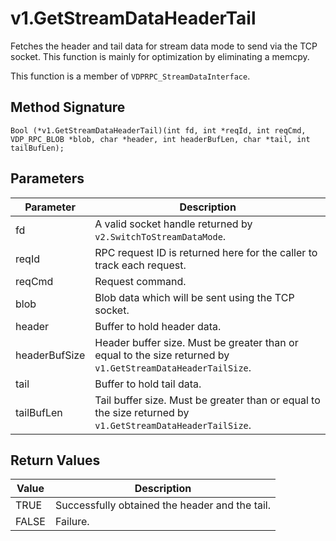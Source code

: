 # v1.GetStreamDataHeaderTail

Fetches the header and tail data for stream data mode to send via the TCP socket. This function is mainly for optimization by eliminating a memcpy.

This function is a member of `VDPRPC_StreamDataInterface`.

## Method Signature
```
Bool (*v1.GetStreamDataHeaderTail)(int fd, int *reqId, int reqCmd, VDP_RPC_BLOB *blob, char *header, int headerBufLen, char *tail, int tailBufLen);
```

## Parameters

| Parameter | Description |
| --------- | ----------- |
| fd | A valid socket handle returned by `v2.SwitchToStreamDataMode`. |
| reqId | RPC request ID is returned here for the caller to track each request. |
| reqCmd | Request command. |
| blob | Blob data which will be sent using the TCP socket. |
| header | Buffer to hold header data. |
| headerBufSize | Header buffer size. Must be greater than or equal to the size returned by `v1.GetStreamDataHeaderTailSize`. |
| tail | Buffer to hold tail data. |
| tailBufLen | Tail buffer size. Must be greater than or equal to the size returned by `v1.GetStreamDataHeaderTailSize`. |

## Return Values

| Value | Description |
| ----- | ----------- |
| TRUE | Successfully obtained the header and the tail. |
| FALSE | Failure. |


